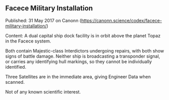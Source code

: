 ## Facece Military Installation

Published: 31 May 2017 on Canonn (https://canonn.science/codex/facece-military-installation/)

Content: A dual capital ship dock facility is in orbit above the planet Topaz in the Facece system.

Both contain Majestic-class Interdictors undergoing repairs, with both show signs of battle damage. Neither ship is broadcasting a transponder signal, or carries any identifying hull markings, so they cannot be individually identified.

Three Satellites are in the immediate area, giving Engineer Data when scanned.

Not of any known scientific interest.